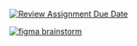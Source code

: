 [![Review Assignment Due Date](https://classroom.github.com/assets/deadline-readme-button-24ddc0f5d75046c5622901739e7c5dd533143b0c8e959d652212380cedb1ea36.svg)](https://classroom.github.com/a/Y748gS5A)

[![figma brainstorm](https://www.figma.com/file/4IXxggmjTetXUDIUFTn7Aa/Untitled?type=whiteboard&node-id=0%3A1&t=BscHWKJsNrpxj7oZ-1)](https://classroom.github.com/a/Y748gS5A)
